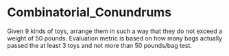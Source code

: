 # Combinatorial_Conundrums
Given 9 kinds of toys, arrange them in such a way that they do not exceed a weight of 50 pounds. Evaluation metric is based on how many bags actually passed the at least 3 toys and not more than 50 pounds/bag test.
